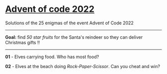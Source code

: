 # [Advent of code 2022](https://adventofcode.com/2022)
Solutions of the 25 enigmas of the event Advent of Code 2022

---
**Goal:** find _50 star fruits_ for the Santa's reindeer so they can deliver Christmas gifts !!

---

**01** - Elves carrying food. Who has most food?

**02** - Elves at the beach doing _Rock-Paper-Scissor_. Can you cheat and win?
